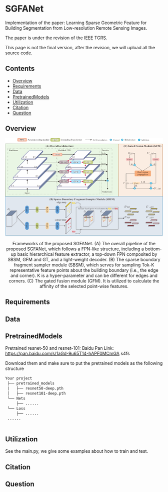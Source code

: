 # SGFANet
Implementation of the paper: Learning Sparse Geometric Feature for Building Segmentation from Low-resolution Remote Sensing Images. 

The paper is under the revision of the IEEE TGRS.

This page is not the final version, after the revision, we will upload all the source code.

## Contents

- [Overview](#Overview)
- [Requirements](#Requirements)
- [Data](#Data)
- [PretrainedModels](#PretrainedModels)
- [Utilization](#Utilization)
- [Citation](#Citation)
- [Question](#Question)

## Overview
<div align="center">
<img src="images/fig2.jpg" width="700px"/>
<p> Frameworks of the proposed SGFANet. (A) The overall pipeline of the proposed SGFANet, which follows a FPN-like structure, including a bottom-up basic hierarchical feature extractor, a top-down FPN composited by SBSM, GFM and GT, and a light-weight decoder. (B) The sparse boundary fragment sampler module (SBSM), which serves for sampling Tok-K representative feature points about the building boundary (i.e., the edge and corner). K is a hyper-parameter and can be different for edges and corners. (C) The gated fusion module (GFM). It is utilized to calculate the affinity of the selected point-wise features.</p>
</div>

## Requirements

## Data

## PretrainedModels
Pretrained resnet-50 and resnet-101: Baidu Pan Link: https://pan.baidu.com/s/1aGd-9u65T14-hAPF0MCmGA   s4fs

Download them and make sure to put the pretrained models as the following structure

 ```
Your project
  ├── pretrained_models
  |   ├── resnet50-deep.pth
  │   ├── resnet101-deep.pth
  └── Nets
      ├── ......
  └── Loss
      ├── ......
  ......
  
  ```

## Utilization
See the main.py, we give some examples about how to train and test.
## Citation

## Question
